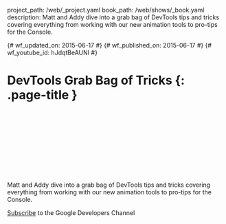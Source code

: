project_path: /web/_project.yaml book_path: /web/shows/_book.yaml description: Matt and Addy dive into a grab bag of DevTools tips and tricks covering everything from working with our new animation tools to pro-tips for the Console.

{# wf_updated_on: 2015-06-17 #} {# wf_published_on: 2015-06-17 #} {# wf_youtube_id: hJdqtBeAUNI #}

# DevTools Grab Bag of Tricks {: .page-title }

<div class="video-wrapper">
  <iframe class="devsite-embedded-youtube-video" data-video-id="hJdqtBeAUNI"
          data-autohide="1" data-showinfo="0" frameborder="0" allowfullscreen>
  </iframe>
</div>

Matt and Addy dive into a grab bag of DevTools tips and tricks covering everything from working with our new animation tools to pro-tips for the Console.

[Subscribe](https://goo.gl/mQyv5L) to the Google Developers Channel